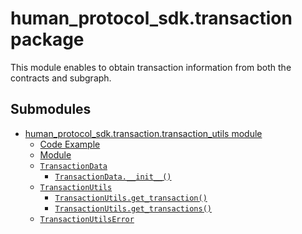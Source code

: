 # human_protocol_sdk.transaction package

This module enables to obtain transaction information from 
both the contracts and subgraph.

## Submodules

* [human_protocol_sdk.transaction.transaction_utils module](human_protocol_sdk.transaction.transaction_utils.md)
  * [Code Example](human_protocol_sdk.transaction.transaction_utils.md#code-example)
  * [Module](human_protocol_sdk.transaction.transaction_utils.md#module)
  * [`TransactionData`](human_protocol_sdk.transaction.transaction_utils.md#human_protocol_sdk.transaction.transaction_utils.TransactionData)
    * [`TransactionData.__init__()`](human_protocol_sdk.transaction.transaction_utils.md#human_protocol_sdk.transaction.transaction_utils.TransactionData.__init__)
  * [`TransactionUtils`](human_protocol_sdk.transaction.transaction_utils.md#human_protocol_sdk.transaction.transaction_utils.TransactionUtils)
    * [`TransactionUtils.get_transaction()`](human_protocol_sdk.transaction.transaction_utils.md#human_protocol_sdk.transaction.transaction_utils.TransactionUtils.get_transaction)
    * [`TransactionUtils.get_transactions()`](human_protocol_sdk.transaction.transaction_utils.md#human_protocol_sdk.transaction.transaction_utils.TransactionUtils.get_transactions)
  * [`TransactionUtilsError`](human_protocol_sdk.transaction.transaction_utils.md#human_protocol_sdk.transaction.transaction_utils.TransactionUtilsError)
